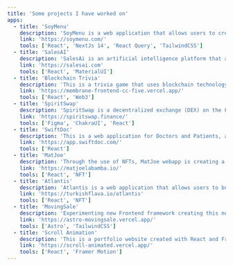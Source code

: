 ```yaml
---
title: 'Some projects I have worked on'
apps:
  - title: 'SoyMenu'
    description: 'SoyMenu is a web application that allows users to create and manage their own menus. The platform will allow users to sell menus.'
    link: 'https://soymenu.com/'
    tools: ['React', 'NextJs 14', 'React Query', 'TailwindCSS']
  - title: 'SalesAI'
    description: 'SalesAi is an artificial intelligence platform that automates sales processes, such as handling calls, text messages, and emails, optimizing customer interactions and improving sales team efficiency.'
    link: 'https://salesai.com'
    tools: ['React', 'MaterialUI']
  - title: 'Blockchain Trivia'
    description: 'This is a trivia game that uses blockchain technology, created with React and Web3 that allows users to play and win crypto.'
    link: 'https://membrane-frontend-cc-five.vercel.app/'
    tools: ['React', 'Web3']
  - title: 'SpiritSwap'
    description: 'SpiritSwap is a decentralized exchange (DEX) on the Fantom Opera blockchain, allowing users to trade tokens efficiently with low fees. It offers features like liquidity farming, cross-chain bridges, and governance participation through staking SPIRIT tokens.'
    link: 'https://spiritswap.finance/'
    tools: ['Figma', 'ChakraUI', 'React']
  - title: 'SwiftDoc'
    description: 'This is a web application for Doctors and Patients, a platform that allows patients to book appointments with doctors.'
    link: 'https://app.swiftdoc.com/'
    tools: ['React']
  - title: 'MatJoe'
    description: 'Through the use of NFTs, MatJoe webapp is creating a new way for artists to connect with their fans. The platform will allow artists to sell NFTs.'
    link: 'https://matjoelabamba.io/'
    tools: ['React', 'NFT']
  - title: 'Atlantis'
    description: 'Atlantis is a web application that allows users to buy NFTs'
    link: 'https://turkishflava.io/atlantis'
    tools: ['React', 'NFT']
  - title: 'MovingSale'
    description: 'Experimenting new Frontend framework creating this new proyect to sel my own house hold items'
    link: 'https://astro-movingsale.vercel.app/'
    tools: ['Astro', 'TailwindCSS']
  - title: 'Scroll Animation'
    description: 'This is a portfolio website created with React and Framer Motion, to show off my skills in scroll animation.'
    link: 'https://scroll-animated.vercel.app/'
    tools: ['React', 'Framer Motion']
---
```

